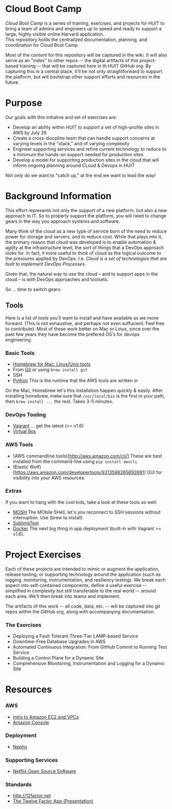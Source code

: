 Cloud Boot Camp
===============

*Cloud Boot Camp* is a series of training, exercises, and 
projects for HUIT to bring a team of admins and engineers up to speed and ready to
support a large, highly visible online Harvard application.  
This repository holds the centralized documentation, planning, and coordination for
Cloud Boot Camp.

Most of the content for this repository will be captured in the wiki. It will also serve
as an "index" to other repos -- the digital artifacts of this project-based training -- that
will be captured here in th HUIT GitHub org. By capturing this in a central place, it'll be not 
only straightforward to support the platform, but will bootstrap other support efforts and resources
in the future.

# Purpose

Our goals with this initiative and set of exercises are:

* Develop an ability within HUIT to support a set of high-profile sites in AWS by July 26
* Create a cross-discpline team that can handle support concerns at varying levels in the "stack," and of varying complexity
* Engineer supporting services and refine current technology to reduce to a minimum the hands-on support needed for production sites
* Develop a model for supporting production sites in the cloud that will inform ongoing planning around CLoud & Devops in HUIT

Not only do we want to "catch up," at the end we want to lead the way!

# Background Information

This effort represents not only the support of a new platform, but also a new approach to IT. So to properly support 
the platform, you will need to change gears in the way you approach systems and software. 

Many think of the cloud as a new type of service born of the need to reduce power for storage and servers, and to reduce cost. While that plays into it, the primary reason that cloud was developed is to enable automation & agility at the infrastructure level, the sort of things that a DevOps approach looks for. In fact, it more useful to think of cloud as the logical outcome to the pressures applied by DevOps. I.e. *Cloud is a set of technologies that are built to implement DevOps Processes.* 

Given that, the natural way to use the cloud – and to support apps in the cloud – is with DevOps approaches and toolsets. 

So ... time to switch gears.

## Tools

Here is a list of tools you'll want to install and have available as we move forward. (This is not exhaustive, and perhaps not even suffucient. Feel free to contribute). Most of these work better on Mac or Linux, since over the past few years they have become the prefered OS's for devops engineering.

### Basic Tools

* [Homebrew for Mac: Linux/Unix tools](http://brew.sh)
* From [Git](http://gitscm.org) or using `brew install git`
* SSH
* [Python](http://python.org) This is the runtime that the AWS tools are written in
 
On the Mac, Homebrew let's this installation happen quickly & easily. After installing homebrew, make sure that `/usr/local/bin` is the first in your path, then `brew install ...` the rest. Takes 3-5 minutes.

### DevOps Tooling

* [Vagrant](http://vagrantup.com/) ... get the latest (>= v1.6)
* [Virtual Box](https://www.virtualbox.org)

### AWS Tools

* (AWS commandline tools)[http://aws.amazon.com/cli/] These are best installed from the command-line using `pip install awscli`
* (Elastic Wolf)[https://aws.amazon.com/developertools/9313598265692691] GUI for visibility into your AWS resources.

### Extras

If you want to hang with the cool kids, take a look at these tools as well:

* [MOSH](http://mosh.mit.edu) The MObile SHell, let's you reconnect to SSH sessions without interruption. Use (brew to install)
* [SublimeText](http://www.sublimetext.com)
* [Docker](http://docker.io) The next big thing in app deployment (built-in with Vagrant >= v1.6).

 
# Project Exercises

Each of these projects are intended to mimic or augment the application, release tooling, or supporting technology around the application (such as logging. monitoring, instrumentation, and resiliency testing). We break each aspect into self-contained components, define a useful exercise -- simplified in complexity but still transferable to the real world -- around each area. We'll then break into teams and implement.

The artifacts of this work -- all code, data, etc. -- will be captured into git repos within the GitHub org, along with accompanying documentation. 

### The Exercises

- Deploying a Fault Tolerant Three-Tier LAMP-based Service
- Downtime-Free Database Upgrades in AWS
- Automated Continuous Integration: From GitHub Commit to Running Test Service
- Building a Control Plane for a Dynamic Site
- Comprehensive Monitoring, Instrumentation and Logging for a Dynamic Site


# Resources

### AWS

* [Intro to Amazon EC2 and VPCs](http://prezi.com/fe-v0v8rsldc/intro-to-amazon-ec2-with-simple-vpcs/)
* [Amazon Console](http://console.aws.amazon.com)


### Deployment

* [Nepho](http://github.com/huit/nepho)


### Supporting Services

* [Netflix Open Source Software](http://github.com/netflix/)


### Standards

* http://12factor.net
* [The Twelve Factor App (Presentation)](http://prezi.com/8uldpq91vm4e/?utm_campaign=share&utm_medium=copy)


